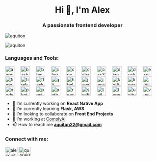 <h1 align="center">Hi 👋, I'm Alex</h1>
<h3 align="center">A passionate frontend developer</h3>

<p align="left"> <img src="https://komarev.com/ghpvc/?username=aquiton&label=Profile%20views&color=0e75b6&style=flat" alt="aquiton" /> </p>

<!-- <p><img align="center" src="https://github-readme-stats.vercel.app/api?username=aquiton&show_icons=true&theme=radical" alt="aquiton" /></p> -->
<p><img align="center" src="https://github-readme-stats.vercel.app/api/top-langs/?username=anuraghazra&layout=compact&theme=dark" alt="aquiton" /></p>

<h3 align="left">Languages and Tools:</h3>
<div align="left">
<img src="https://skillicons.dev/icons?i=angular" height="30" alt="angular logo"  />
<img width="12" />
<img src="https://skillicons.dev/icons?i=bash" height="30" alt="bash logo"  />
<img width="12" />
<img src="https://skillicons.dev/icons?i=blender" height="30" alt="blender logo"  />
<img width="12" />
<img src="https://skillicons.dev/icons?i=c" height="30" alt="c logo"  />
<img width="12" />
<img src="https://skillicons.dev/icons?i=cpp" height="30" alt="cpp logo"  />
<img width="12" />
<img src="https://skillicons.dev/icons?i=cs" height="30" alt="csharp logo"  />
<img width="12" />
<img src="https://skillicons.dev/icons?i=css" height="30" alt="css3 logo"  />
<img width="12" />
<img src="https://skillicons.dev/icons?i=django" height="30" alt="django logo"  />
<img width="12" />
<img src="https://skillicons.dev/icons?i=docker" height="30" alt="docker logo"  />
<img width="12" />
<img src="https://skillicons.dev/icons?i=express" height="30" alt="express logo"  />
<img width="12" />
<img src="https://skillicons.dev/icons?i=figma" height="30" alt="figma logo"  />
<img width="12" />
<img src="https://skillicons.dev/icons?i=firebase" height="30" alt="firebase logo"  />
<img width="12" />
<img src="https://skillicons.dev/icons?i=flask" height="30" alt="flask logo"  />
<img width="12" />
<img src="https://skillicons.dev/icons?i=git" height="30" alt="git logo"  />
<img width="12" />
<img src="https://skillicons.dev/icons?i=html" height="30" alt="html5 logo"  />
<img width="12" />
<img src="https://skillicons.dev/icons?i=java" height="30" alt="java logo"  />
<img width="12" />
<img src="https://skillicons.dev/icons?i=js" height="30" alt="javascript logo"  />
<img width="12" />
<img src="https://skillicons.dev/icons?i=kotlin" height="30" alt="kotlin logo"  />
<img width="12" />
<img src="https://skillicons.dev/icons?i=linux" height="30" alt="linux logo"  />
<img width="12" />
<img src="https://skillicons.dev/icons?i=mysql" height="30" alt="mysql logo"  />
<img width="12" />
<img src="https://skillicons.dev/icons?i=nodejs" height="30" alt="nodejs logo"  />
<img width="12" />
<img src="https://skillicons.dev/icons?i=photoshop" height="30" alt="photoshop logo"  />
<img width="12" />
<img src="https://skillicons.dev/icons?i=postgres" height="30" alt="postgresql logo"  />
<img width="12" />
<img src="https://skillicons.dev/icons?i=py" height="30" alt="python logo"  />
<img width="12" />
<img src="https://skillicons.dev/icons?i=react" height="30" alt="react logo"  />
<img width="12" />
<img src="https://skillicons.dev/icons?i=swift" height="30" alt="swift logo"  />
<img width="12" />
<img src="https://skillicons.dev/icons?i=tailwind" height="30" alt="tailwind logo"  />
<img width="12" />
<img src="https://skillicons.dev/icons?i=ts" height="30" alt="typescript logo"  />
<img width="12" />
<img src="https://skillicons.dev/icons?i=unity" height="30" alt="unity logo"  />
<img width="12" />
<img src="https://skillicons.dev/icons?i=vue" height="30" alt="vuejs logo"  />
</div>

- 🔭 I’m currently working on **React Native App**
- 🌱 I’m currently learning **Flask, AWS**
- 👯 I’m looking to collaborate on **Front End Projects**
- 🤝 I’m working at [ComplyAi](https://www.linkedin.com/search/results/all/?fetchDeterministicClustersOnly=true&heroEntityKey=urn%3Ali%3Aorganization%3A19090951&keywords=complyai&origin=RICH_QUERY_TYPEAHEAD_HISTORY&position=0&searchId=f2e0cce0-3582-400b-8426-d98d14a2a37e&sid=PD0&spellCorrectionEnabled=true)
- 📫 How to reach me **aquiton22@gmail.com**

<h3 align="left">Connect with me:</h3>
<p align="left">
<a href="https://linkedin.com/in/alexquiton" target="blank"><img align="center" src="https://raw.githubusercontent.com/rahuldkjain/github-profile-readme-generator/master/src/images/icons/Social/linked-in-alt.svg" alt="alexquiton" height="30" width="40" /></a>
<a href="https://discord.gg/qu4060" target="blank"><img align="center" src="https://raw.githubusercontent.com/rahuldkjain/github-profile-readme-generator/master/src/images/icons/Social/discord.svg" alt="qu4060" height="30" width="40" /></a>
</p>
